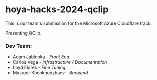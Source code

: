 # hoya-hacks-2024-qclip

This is our team's submission for the Microsoft Azure Cloudflare track.

Presenting QClip.






### Dev Team:
* Adam Jablonka              - *Front End*
* Carlos Vega                - *Infrastructure / Documentation*
* Loyd Flores                - *Fine Tuning*
* Masroor Khonkhodzhaev      - *Backend*
